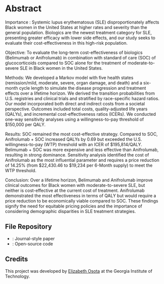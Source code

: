

# Abstract 

Importance : Systemic lupus erythematosus (SLE) disproportionately affects Black women in the United States at higher rates and severity than the general population. Biologics are the newest treatment category for SLE, presenting greater efficacy with lower side effects, and our study seeks to evaluate their cost-effectiveness in this high-risk population. 

Objective: To evaluate the long-term cost-effectiveness of biologics (Belimumab or Anifrolumab) in combination with standard of care (SOC) of glucocorticoids compared to SOC alone for the treatment of moderate-to-severe SLE in Black women in the United States. 

Methods: We developed a Markov model with five health states (remission/mild, moderate, severe, organ damage, and death) and a six-month cycle length to simulate the disease progression and treatment effects over a lifetime horizon. We derived the transition probabilities from U.S. registries and clinical trials and stratified by race-specific hazard ratios. Our model incorporated both direct and indirect costs from a societal perspective. Outcomes included total costs, quality-adjusted life years (QALYs), and incremental cost-effectiveness ratios (ICERs). We conducted one-way sensitivity analyses using a willingness-to-pay threshold of $150,000 per QALY. 
 
Results: SOC remained the most cost-effective strategy. Compared to SOC, Anifrolumab + SOC increased QALYs by 0.69 but exceeded the U.S. willingness-to-pay (WTP) threshold with an ICER of $195,814/QALY. Belimumab + SOC was more expensive and less effective than Anifrolumab, resulting in strong dominance. Sensitivity analysis identified the cost of Anifrolumab as the most influential parameter and requires a price reduction of 14.25% (from $22,430.46 to $19,234 per 6-Month supply) to meet the WTP threshold. 

Conclusion: Over a lifetime horizon, Belimumab and Anifrolumab improve clinical outcomes for Black women with moderate-to-severe SLE, but neither is cost-effective at the current cost of treatment. Anifrolumab demonstrated the most effectiveness in terms of QALY but would require a price reduction to be economically viable compared to SOC. These findings signify the need for equitable pricing policies and the importance of considering demographic disparities in SLE treatment strategies.  

## File Repository
- : Journal-style paper
- : Open-source code

## Credits
This project was developed by [Elizabeth Osota](https://www.linkedin.com/in/eosota/) at the Georgia Institute of Technology.
